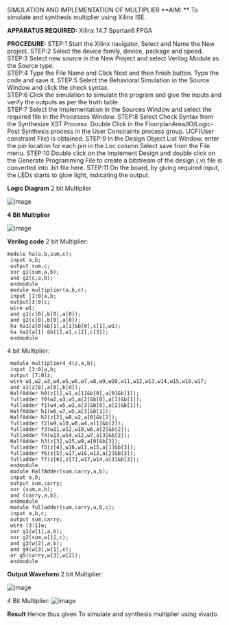 SIMULATION AND IMPLEMENTATION OF MULTIPLIER
**AIM: **
 To simulate and synthesis multiplier using Xilinx ISE.

**APPARATUS REQUIRED:**
Xilinx 14.7
Spartan6 FPGA
  
**PROCEDURE:**
STEP:1  Start  the Xilinx navigator, Select and Name the New project.
STEP:2  Select the device family, device, package and speed.       
STEP:3  Select new source in the New Project and select Verilog Module as the Source type.                       
STEP:4  Type the File Name and Click Next and then finish button. Type the code and save it.
STEP:5  Select the Behavioral Simulation in the Source Window and click the check syntax.                       
STEP:6  Click the simulation to simulate the program and  give the inputs and verify the outputs as per the truth table.               
STEP:7  Select the Implementation in the Sources Window and select the required file in the Processes Window.
STEP:8  Select Check Syntax from the Synthesize  XST Process. Double Click in the  FloorplanArea/IO/Logic-Post Synthesis process in the User Constraints process group. UCF(User constraint File) is obtained. 
STEP:9  In the Design Object List Window, enter the pin location for each pin in the Loc column Select save from the File menu.
STEP:10 Double click on the Implement Design and double click on the Generate Programming File to create a bitstream of the design.(.v) file is converted into .bit file here.
STEP:11  On the board, by giving required input, the LEDs starts to glow light, indicating the output.

**Logic Diagram**
2 bit Multiplier

![image](https://github.com/navaneethans/VLSI-LAB-EXP-3/assets/6987778/7713750f-65e6-41c0-8082-5005eac4031c)

**4 Bit Multiplier**

![image](https://github.com/navaneethans/VLSI-LAB-EXP-3/assets/6987778/d95215dd-8cf1-4e08-93cc-96adfdd7fbdc)


**Verilog code**
2 bit Multiplier:

```
module ha(a,b,sum,c);
 input a,b;
 output sum,c;
 xor g1(sum,a,b);
 and g2(c,a,b);
 endmodule
 module multiplier(a,b,c);
 input [1:0]a,b;
 output[3:0]c;
 wire w1;
 and g1(c[0],b[0],a[0]);
 and g2(c[0],b[0],a[0]);
 ha ha1(a[0]&b[1],a[1]&b[0],c[1],w1);
 ha ha2(a[1] &b[1],w1,c[2],c[3]);
 endmodule
```

4 bit Multiplier:
```
 module multiplier4_4(z,a,b);
 input [3:0]a,b;
 output [7:0]z;
 wire w1,w2,w3,w4,w5,w6,w7,w8,w9,w10,w11,w12,w13,w14,w15,w16,w17;
 and a1(z[0],a[0],b[0]);
 HalfAdder h0(z[1],w1,a[1]&b[0],a[0]&b[1]);
 fulladder f0(w2,w3,w1,a[2]&b[0],a[1]&b[1]);
 fulladder f1(w4,w5,w3,a[3]&b[0],a[2]&b[1]);
 HalfAdder h1(w6,w7,w5,a[3]&b[1]);
 HalfAdder h2(z[2],w8,w2,a[0]&b[2]);
 fulladder f2(w9,w10,w8,w4,a[1]&b[2]);
 fulladder f3(w11,w12,w10,w6,a[2]&b[2]);
 fulladder f4(w13,w14,w12,w7,a[3]&b[2]);
 HalfAdder h3(z[3],w15,w9,a[0]&b[3]);
 fulladder f5(z[4],w16,w11,w15,a[1]&b[3]);
 fulladder f6(z[5],w17,w16,w13,a[2]&b[3]);
 fulladder f7(z[6],z[7],w17,w14,a[3]&b[3]);
 endmodule
 module HalfAdder(sum,carry,a,b);
 input a,b;
 output sum,carry;
 xor (sum,a,b);
 and (carry,a,b);
 endmodule
 module fulladder(sum,carry,a,b,c);
 input a,b,c;
 output sum,carry;
 wire [3:1]w;
 xor g1(w[1],a,b);
 xor g2(sum,w[1],c);
 and g3(w[2],a,b);
 and g4(w[3],w[1],c);
 or g5(carry,w[3],w[2]);
 endmodule
```

**Output Waveform**
2 bit Multiplier:

![image](https://github.com/hemakaruna/VLSI-LAB-EXP-3/assets/160728787/7f1801ba-19d5-49ff-be60-5f6441d82ad7)

4 Bit Multiplier:
![image](https://github.com/hemakaruna/VLSI-LAB-EXP-3/assets/160728787/11be5f84-63e3-445f-9238-0a374de20b1b)



**Result**
 Hence thus given To simulate and synthesis multiplier using vivado.


